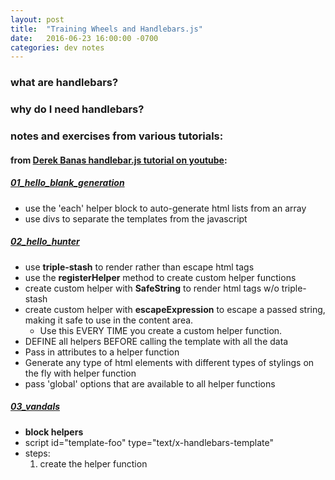 ```yaml
---
layout: post
title:  "Training Wheels and Handlebars.js"
date:   2016-06-23 16:00:00 -0700
categories: dev notes 
---
```


### what are handlebars?

### why do I need handlebars?


### notes and exercises from various tutorials: 

#### from [Derek Banas handlebar.js tutorial on youtube](https://www.youtube.com/watch?v=4HuAnM6b2d8):

##### [01_hello_blank_generation](http://dev.jaylab.io/handlebars/01_hello_blank_generation)
- use the 'each' helper block to auto-generate html lists from an array
- use divs to separate the templates from the javascript

##### [02_hello_hunter](http://dev.jaylab.io/handlebars/02_hello_hunter)
- use **triple-stash** to render rather than escape html tags
- use the **registerHelper** method to create custom helper functions 
- create custom helper with **SafeString** to render html tags w/o triple-stash
- create custom helper with **escapeExpression** to escape a passed string, making it safe to use in the content area. 
  - Use this EVERY TIME you create a custom helper function.
- DEFINE all helpers BEFORE calling the template with all the data
- Pass in attributes to a helper function
- Generate any type of html elements with different types of stylings on the fly with helper function
- pass 'global' options that are available to all helper functions

##### [03_vandals](http://dev.jaylab.io/handlebars/03_vandals)
- **block helpers**
- script id="template-foo" type="text/x-handlebars-template"
- steps:
  1. create the helper function 